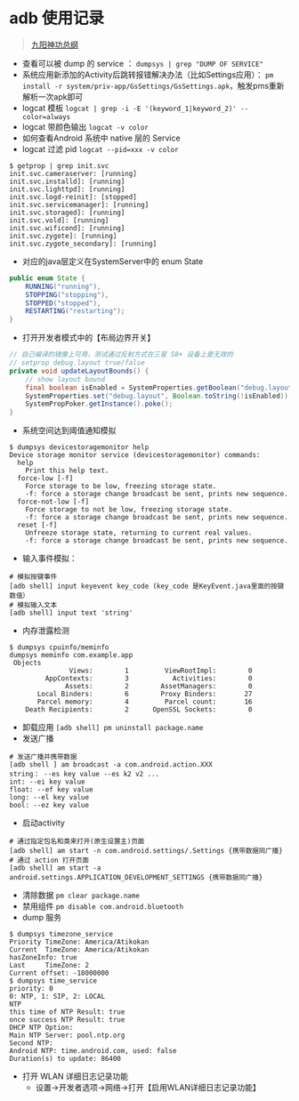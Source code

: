 # adb 使用记录
> [九阳神功总纲](https://developer.android.com/studio/command-line/logcat)

- 查看可以被 dump 的 service ：
```dumpsys | grep "DUMP OF SERVICE"```
- 系统应用新添加的Activity后跳转报错解决办法（比如Settings应用）：
```pm install -r system/priv-app/GsSettings/GsSettings.apk```，触发pms重新解析一次apk即可
- logcat 模板
```logcat | grep -i -E '(keyword_1|keyword_2)' --color=always```
- logcat 带颜色输出
```logcat -v color```
- 如何查看Android 系统中 native 层的 Service
- logcat 过滤 pid
```logcat --pid=xxx -v color```
```shell
$ getprop | grep init.svc 
init.svc.cameraserver: [running]
init.svc.installd]: [running]
init.svc.lighttpd]: [running]
init.svc.logd-reinit]: [stopped]
init.svc.servicemanager]: [running]
init.svc.storaged]: [running]
init.svc.vold]: [running]
init.svc.wificond]: [running]
init.svc.zygote]: [running]
init.svc.zygote_secondary]: [running]
```
- 对应的java层定义在SystemServer中的 enum State
```java
public enum State {
    RUNNING("running"),
    STOPPING("stopping"),
    STOPPED("stopped"),
    RESTARTING("restarting");
}
```
- 打开开发者模式中的【布局边界开关】
```java
// 自己编译的镜像上可用，测试通过反射方式在三星 S8+ 设备上是无效的
// setprop debug.layout true/false
private void updateLayoutBounds() {
    // show layout bound
    final boolean isEnabled = SystemProperties.getBoolean("debug.layout", false/*default*/);
    SystemProperties.set("debug.layout", Boolean.toString(!isEnabled));
    SystemPropPoker.getInstance().poke();
}
```
- 系统空间达到阈值通知模拟
```shell 
$ dumpsys devicestoragemonitor help                                  
Device storage monitor service (devicestoragemonitor) commands:
  help
    Print this help text.
  force-low [-f]
    Force storage to be low, freezing storage state.
    -f: force a storage change broadcast be sent, prints new sequence.
  force-not-low [-f]
    Force storage to not be low, freezing storage state.
    -f: force a storage change broadcast be sent, prints new sequence.
  reset [-f]
    Unfreeze storage state, returning to current real values.
    -f: force a storage change broadcast be sent, prints new sequence.
```
- 输入事件模拟：
```shell
# 模拟按键事件
[adb shell] input keyevent key_code (key_code 是KeyEvent.java里面的按键数值）
# 模拟输入文本
[adb shell] input text 'string'
```
- 内存泄露检测
```shell
$ dumpsys cpuinfo/meminfo
dumpsys meminfo com.example.app
 Objects
               Views:        1         ViewRootImpl:        0
         AppContexts:        3           Activities:        0
              Assets:        2        AssetManagers:        0
       Local Binders:        6        Proxy Binders:       27
       Parcel memory:        4         Parcel count:       16
    Death Recipients:        2      OpenSSL Sockets:        0
```
- 卸载应用
```[adb shell] pm uninstall package.name```
- 发送广播
```shell
# 发送广播并携带数据
[adb shell ] am broadcast -a com.android.action.XXX
string： --es key value --es k2 v2 ...
int: --ei key value
float: --ef key value
long: --el key value
bool: --ez key value
```
- 启动activity
```shell
# 通过指定包名和类来打开(原生设置主)页面
[adb shell] am start -n com.android.settings/.Settings {携带数据同广播}
# 通过 action 打开页面
[adb shell] am start -a android.settings.APPLICATION_DEVELOPMENT_SETTINGS {携带数据同广播}
```
- 清除数据
```pm clear package.name```
- 禁用组件
```pm disable com.android.bluetooth```
- dump 服务
```shell
$ dumpsys timezone_service                                           
Priority TimeZone: America/Atikokan
Current  TimeZone: America/Atikokan
hasZoneInfo: true
Last     TimeZone: 2
Current offset: -18000000
$ dumpsys time_service
priority: 0
0: NTP, 1: SIP, 2: LOCAL
NTP
this time of NTP Result: true
once success NTP Result: true
DHCP NTP Option: 
Main NTP Server: pool.ntp.org
Second NTP: 
Android NTP: time.android.com, used: false
Duration(s) to update: 86400
```
- 打开 WLAN 详细日志记录功能
  - 设置->开发者选项->网络->打开【启用WLAN详细日志记录功能】